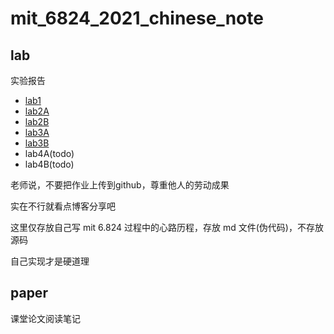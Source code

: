 # mit_6824_2021_chinese_note

## lab

实验报告

- [lab1](./lab/lab1_mapreduce)
- [lab2A](./lab/lab2A_leader_election)
- [lab2B](./lab/lab2B_log_replication)
- [lab3A](./lab/lab3A_kvraft)
- [lab3B](./lab/lab3B_kvraft_with_snapshots)
- lab4A(todo)
- lab4B(todo)

老师说，不要把作业上传到github，尊重他人的劳动成果

实在不行就看点博客分享吧

这里仅存放自己写 mit 6.824 过程中的心路历程，存放 md 文件(伪代码)，不存放源码

自己实现才是硬道理



## paper

课堂论文阅读笔记





